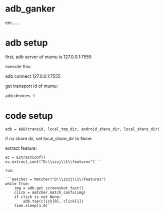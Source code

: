 # adb_ganker
em......

# adb setup
first, adb server of mumu is 127.0.0.1:7555

execute this: 

adb connect 127.0.0.1:7555

get transport id of mumu: 

adb devices -l


# code setup

`adb = ADB(transid, local_tmp_dir, android_share_dir, local_share_dir)`
  
if no share dir, set local_share_dir to None

extract feature:

```adb.extract_pic("D:\\zzzj\\1\\features")
ec = ExtractConf()
ec.extract_conf("D:\\zzzj\\1\\features")```

run:

```matcher = Matcher("D:\\zzzj\\1\\features")
while True:
    img = adb.get_screenshot_fast()
    click = matcher.match_confs(img)
    if click is not None:
        adb.tap(click[0], click[1])
    time.sleep(1.0)```
